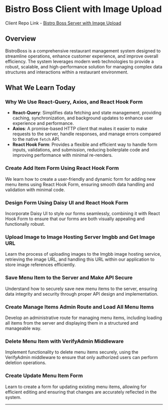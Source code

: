 # Bistro Boss Client with Image Upload

Client Repo Link - [Bistro Boss Server with Image Upload](https://github.com/ProgrammingHero1/bistro-boss-client-with-image-upload-part_6)

## Overview
BistroBoss is a comprehensive restaurant management system designed to streamline operations, enhance customer experience, and improve overall efficiency. The system leverages modern web technologies to provide a robust, scalable, and high-performance solution for managing complex data structures and interactions within a restaurant environment.

## What We Learn Today

### Why We Use React-Query, Axios, and React Hook Form
- **React-Query**: Simplifies data fetching and state management, providing caching, synchronization, and background updates to enhance user experience and performance.
- **Axios**: A promise-based HTTP client that makes it easier to make requests to the server, handle responses, and manage errors compared to the native `fetch` API.
- **React Hook Form**: Provides a flexible and efficient way to handle form inputs, validations, and submission, reducing boilerplate code and improving performance with minimal re-renders.

### Create Add Item Form Using React Hook Form
We learn how to create a user-friendly and dynamic form for adding new menu items using React Hook Form, ensuring smooth data handling and validation with minimal code.

### Design Form Using Daisy UI and React Hook Form
Incorporate Daisy UI to style our forms seamlessly, combining it with React Hook Form to ensure that our forms are both visually appealing and functionally robust.

### Upload Image to Image Hosting Server Imgbb and Get Image URL
Learn the process of uploading images to the Imgbb image hosting service, retrieving the image URL, and handling this URL within our application to store image references efficiently.

### Save Menu Item to the Server and Make API Secure
Understand how to securely save new menu items to the server, ensuring data integrity and security through proper API design and implementation.

### Create Manage Items Admin Route and Load All Menu Items
Develop an administrative route for managing menu items, including loading all items from the server and displaying them in a structured and manageable way.

### Delete Menu Item with VerifyAdmin Middleware
Implement functionality to delete menu items securely, using the VerifyAdmin middleware to ensure that only authorized users can perform deletion operations.

### Create Update Menu Item Form
Learn to create a form for updating existing menu items, allowing for efficient editing and ensuring that changes are accurately reflected in the system.


---
